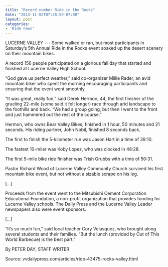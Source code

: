 ```yaml
---
title: "Record number Ride in the Rocks"
date: "2013-11-02T07:28:59-07:00"
layout: post
categories:
- 'Ride news'
---
```


LUCERNE VALLEY --- Some walked or ran, but most participants in Saturday’s 5th Annual Ride in the Rocks event soaked up the desert scenery on their mountain bikes.  
  
A record 156 people participated on a glorious fall day that started and finished at Lucerne Valley High School.

“God gave us perfect weather,” said co-organizer Millie Rader, an avid mountain biker who spent the morning encouraging participants and ensuring that the event went smoothly.

“It was great, really fun,” said Derek Hermon, 44, the first finisher of the grueling 22-mile (some said it felt longer) race through arid landscape to the foothills and back. “We had a group going, but then I went to the front and just hammered out the rest of the course.”

Hermon, who owns Bear Valley Bikes, finished in 1 hour, 50 minutes and 21 seconds. His riding partner, John Nobil, finished 8 seconds back.

The first to finish the 5-kilometer run was Jason Hart in a time of 39:10.

The fastest 10-miler was Koby Lopez, who was clocked in 48:28.

The first 5-mile bike ride finisher was Trish Grubbs with a time of 50:31.

Pastor Richard Wood of Lucerne Valley Community Church survived his first mountain bike event, but not without a sizable scrape on his leg.

\[…\]

Proceeds from the event went to the Mitsubishi Cement Corporation Educational Foundation, a non-profit organization that provides funding for Lucerne Valley schools. The Daily Press and the Lucerne Valley Leader newspapers also were event sponsors.

\[…\]

“It’s so much fun,” said local teacher Cory Velasquez, who brought along several students and their families. “But the lunch (provided by Out of This World Barbecue) is the best part.”

By PETER DAY, STAFF WRITER

Source: vvdailypress.com/articles/ride-43475-rocks-valley.html